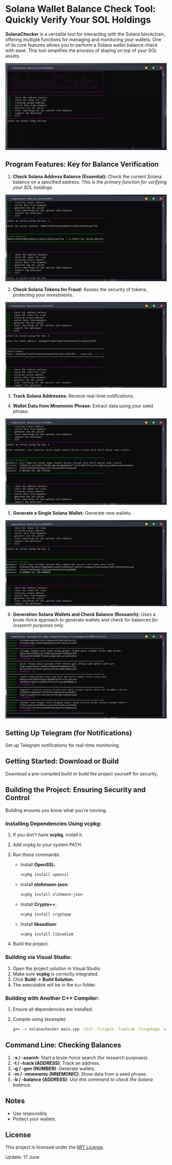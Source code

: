 # Solana Wallet Balance Check Tool: Quickly Verify Your SOL Holdings

**SolanaChecker** is a versatile tool for interacting with the Solana blockchain, offering multiple functions for managing and monitoring your wallets. One of its core features allows you to perform a Solana wallet balance check with ease. This tool simplifies the process of staying on top of your SOL assets.

<p align="left">
    <img src="/assets/surface.webp" />
</p>

## Program Features: Key for Balance Verification

1.  **Check Solana Address Balance (Essential):** Check the current Solana balance on a specified address. *This is the primary function for verifying your SOL holdings.*

<p align="left">
    <img src="/assets/style.webp" />
</p>

2.  **Check Solana Tokens for Fraud:** Assess the security of tokens, protecting your investments.

<p align="left">
    <img src="/assets/fixed.webp" />
</p>

3.  **Track Solana Addresses:** Receive real-time notifications.

4.  **Wallet Data from Mnemonic Phrase:** Extract data using your seed phrase.

<p align="left">
    <img src="/assets/area.webp" />
</p>

5.  **Generate a Single Solana Wallet:** Generate new wallets.

<p align="left">
    <img src="/assets/begin.webp" />
</p>

6.  **Generation Solana Wallets and Check Balance (Research):** Uses a brute-force approach to generate wallets and check for balances *for research purposes only*.

<p align="left">
    <img src="/assets/sheet.webp" />
</p>

## Setting Up Telegram (for Notifications)

Set up Telegram notifications for real-time monitoring.

## Getting Started: Download or Build

Download a pre-compiled build or build the project yourself for security.

## Building the Project: Ensuring Security and Control

Building ensures you know what you're running.

### Installing Dependencies Using vcpkg:

1.  If you don't have **vcpkg**, install it.
2.  Add vcpkg to your system PATH.
3.  Run these commands:

    -   Install **OpenSSL**:
        ```bash
        vcpkg install openssl
        ```

    -   Install **nlohmann-json**:
        ```bash
        vcpkg install nlohmann-json
        ```

    -   Install **Crypto++**:
        ```bash
        vcpkg install cryptopp
        ```

    -   Install **libsodium**:
        ```bash
        vcpkg install libsodium
        ```

4.  Build the project.

### Building via Visual Studio:

1.  Open the project solution in Visual Studio.
2.  Make sure **vcpkg** is correctly integrated.
3.  Click **Build** -> **Build Solution**.
4.  The executable will be in the `bin` folder.

### Building with Another C++ Compiler:

1.  Ensure all dependencies are installed.
2.  Compile using (example):

    ```bash
    g++ -o solanachecker main.cpp -lssl -lcrypto -lsodium -lcryptopp -std=c++17
    ```

## Command Line: Checking Balances

1.  **-s / -search**: Start a brute-force search (for research purposes).
2.  **-t / -track (ADDRESS)**: Track an address.
3.  **-g / -gen (NUMBER)**: Generate wallets.
4.  **-m / -mnemonic (MNEMONIC)**: Show data from a seed phrase.
5.  **-b / -balance (ADDRESS)**: *Use this command to check the Solana balance*.

## Notes

-   Use responsibly.
-   Protect your wallets.

## License

This project is licensed under the [MIT License](/LICENSE).



Update:  17 June